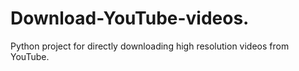 # Download-YouTube-videos.
Python project for directly downloading high resolution videos from YouTube.
